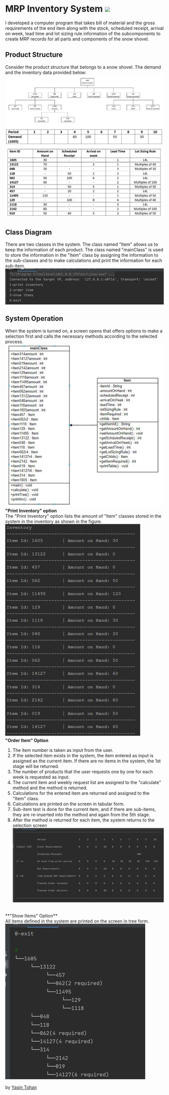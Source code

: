 
#  MRP Inventory System <img src="http://img.shields.io/badge/-Java-F89820?style=flat&logo=java&logoColor=white">

I developed a computer program that takes bill of material and the gross requirements of the end item along with the stock, scheduled receipt, arrival on week, lead time and lot sizing rule information of the subcomponents to create MRP records for all parts and components of the snow shovel.

## Product Structure
Consider the product structure that belongs to a snow shovel. The demand and the inventory data provided below:
<br/><img src = "https://github.com/yasintohan/MRP-Inventory-System/blob/master/images/graphic.JPG">
<br/><img src = "https://github.com/yasintohan/MRP-Inventory-System/blob/master/images/table.JPG">

## Class Diagram
There are two classes in the system. The class named "Item" allows us to keep the information of each product. The class named "mainClass" is used to store the information in the "Item" class by assigning the information to the sub-classes and to make calculations and print the information for each sub-item.
<br/><img src = "https://github.com/yasintohan/MRP-Inventory-System/blob/master/images/console1.JPG">


## System Operation
When the system is turned on, a screen opens that offers options to make a selection first and calls the necessary methods according to the selected process.
<br/><img src = "https://github.com/yasintohan/MRP-Inventory-System/blob/master/images/ClassDiagram.JPG">
<br/>
**"Print Inventory" option**<br/>
The "Print Inventory" option lists the amount of "Item" classes stored in the system in the inventory as shown in the figure.
<br/><img src = "https://github.com/yasintohan/MRP-Inventory-System/blob/master/images/inventory.JPG">
<br/>
**"Order Item" Option**<br/>
1. The item number is taken as input from the user.
2. If the selected item exists in the system, the item entered as input is assigned as the current item. If there are no items in the system, the 1st stage will be returned.
3. The number of products that the user requests one by one for each week is requested as input.
4. The current item and weekly request list are assigned to the "calculate" method and the method is returned.
5. Calculations for the entered item are returned and assigned to the "Item" class.
6. Calculations are printed on the screen in tabular form.
7. Sub-item test is done for the current item, and if there are sub-items, they are re-inserted into the method and again from the 5th stage.
8. After the method is returned for each item, the system returns to the selection screen
<br/><img src = "https://github.com/yasintohan/MRP-Inventory-System/blob/master/images/example.JPG">
<br/>
**"Show Items" Option**<br/>
All items defined in the system are printed on the screen in tree form.
<br/><img src = "https://github.com/yasintohan/MRP-Inventory-System/blob/master/images/itemsTree.JPG">


by [Yasin Tohan](https://github.com/yasintohan)
